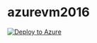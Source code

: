# azurevm2016
 
[![Deploy to Azure](http://azuredeploy.net/deploybutton.png)]({https://portal.azure.com/#create/Microsoft.Template/uri/{https%3A%2F%2Fraw.githubusercontent.com%2Fhiroyannnn%2Fazurevm2016%2Fmaster%2F2016vm.json}})
